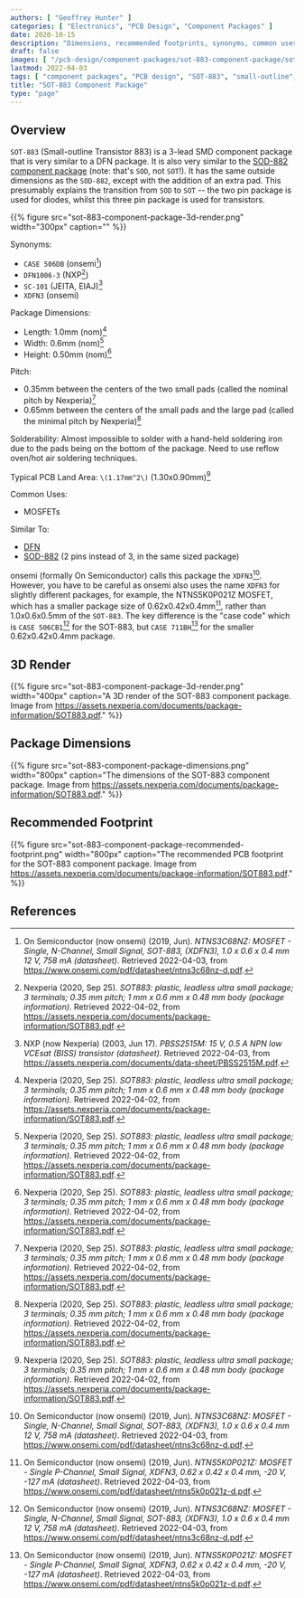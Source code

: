```yaml
---
authors: [ "Geoffrey Hunter" ]
categories: [ "Electronics", "PCB Design", "Component Packages" ]
date: 2020-10-15
description: "Dimensions, recommended footprints, synonyms, common uses, thermal resistances and more info on the SOT-883 component package."
draft: false
images: [ "/pcb-design/component-packages/sot-883-component-package/sot-883-component-package-3d-render.png" ]
lastmod: 2022-04-03
tags: [ "component packages", "PCB design", "SOT-883", "small-outline", "transistor", "DFN1006-3", "XDFN3", "SC-101" ]
title: "SOT-883 Component Package"
type: "page"
---
```


## Overview

`SOT-883` (Small-outline Transistor 883) is a 3-lead SMD component package that is very similar to a DFN package. It is also very similar to the [SOD-882 component package](/pcb-design/component-packages/sod-882-component-package/) (note: that's `SOD`, not `SOT`!). It has the same outside dimensions as the `SOD-882`, except with the addition of an extra pad. This presumably explains the transition from `SOD` to `SOT` -- the two pin package is used for diodes, whilst this three pin package is used for transistors.

{{% figure src="sot-883-component-package-3d-render.png" width="300px" caption="" %}}

Synonyms:

* `CASE 506DB` (onsemi[^bib-on-semi-ntns3c68nz-ds])
* `DFN1006-3` (NXP[^bib-nexperia-sot-883])
* `SC-101` (JEITA, EIAJ)[^bib-nexperia-pbss2515m-ds]
* `XDFN3` (onsemi)

Package Dimensions:

* Length: 1.0mm (nom)[^bib-nexperia-sot-883]
* Width: 0.6mm (nom)[^bib-nexperia-sot-883]
* Height: 0.50mm (nom)[^bib-nexperia-sot-883]

Pitch:

* 0.35mm between the centers of the two small pads (called the nominal pitch by Nexperia)[^bib-nexperia-sot-883]
* 0.65mm between the centers of the small pads and the large pad (called the minimal pitch by Nexperia)[^bib-nexperia-sot-883]

Solderability: Almost impossible to solder with a hand-held soldering iron due to the pads being on the bottom of the package. Need to use reflow oven/hot air soldering techniques.

Typical PCB Land Area: `\(1.17mm^2\)` (1.30x0.90mm)[^bib-nexperia-sot-883]

Common Uses:

* MOSFETs

Similar To:

* [DFN](/pcb-design/component-packages/dfn-component-package/)
* [SOD-882](/pcb-design/component-packages/sod-882-component-package/) (2 pins instead of 3, in the same sized package)

onsemi (formally On Semiconductor) calls this package the `XDFN3`[^bib-on-semi-ntns3c68nz-ds]. However, you have to be careful as onsemi also uses the name `XDFN3` for slightly different packages, for example, the NTNS5K0P021Z MOSFET, which has a smaller package size of 0.62x0.42x0.4mm[^bib-on-semi-ntns5k0p021z-ds], rather than 1.0x0.6x0.5mm of the `SOT-883`. The key difference is the "case code" which is `CASE 506CB1`[^bib-on-semi-ntns3c68nz-ds] for the SOT-883, but `CASE 711BH`[^bib-on-semi-ntns5k0p021z-ds] for the smaller 0.62x0.42x0.4mm package.

## 3D Render

{{% figure src="sot-883-component-package-3d-render.png" width="400px" caption="A 3D render of the SOT-883 component package. Image from https://assets.nexperia.com/documents/package-information/SOT883.pdf." %}}

## Package Dimensions

{{% figure src="sot-883-component-package-dimensions.png" width="800px" caption="The dimensions of the SOT-883 component package. Image from https://assets.nexperia.com/documents/package-information/SOT883.pdf." %}}

## Recommended Footprint

{{% figure src="sot-883-component-package-recommended-footprint.png" width="800px" caption="The recommended PCB footprint for the SOT-883 component package. Image from https://assets.nexperia.com/documents/package-information/SOT883.pdf." %}}

## References

[^bib-nexperia-sot-883]:  Nexperia (2020, Sep 25). _SOT883: plastic, leadless ultra small package; 3 terminals; 0.35 mm pitch; 1 mm x 0.6 mm x 0.48 mm body (package information)_. Retrieved 2022-04-02, from https://assets.nexperia.com/documents/package-information/SOT883.pdf.
[^bib-nexperia-pbss2515m-ds]:  NXP (now Nexperia) (2003, Jun 17). _PBSS2515M: 15 V, 0.5 A NPN low VCEsat (BISS) transistor (datasheet)_. Retrieved 2022-04-03, from https://assets.nexperia.com/documents/data-sheet/PBSS2515M.pdf. 
[^bib-on-semi-ntns3c68nz-ds]:  On Semiconductor (now onsemi) (2019, Jun). _NTNS3C68NZ: MOSFET - Single, N-Channel, Small Signal, SOT-883, (XDFN3), 1.0 x 0.6 x 0.4 mm 12 V, 758 mA (datasheet)_. Retrieved 2022-04-03, from https://www.onsemi.com/pdf/datasheet/ntns3c68nz-d.pdf.
[^bib-on-semi-ntns5k0p021z-ds]:  On Semiconductor (now onsemi) (2019, Jun). _NTNS5K0P021Z: MOSFET - Single P-Channel, Small Signal, XDFN3, 0.62 x 0.42 x 0.4 mm, -20 V, -127 mA (datasheet)_. Retrieved 2022-04-03, from https://www.onsemi.com/pdf/datasheet/ntns5k0p021z-d.pdf.
